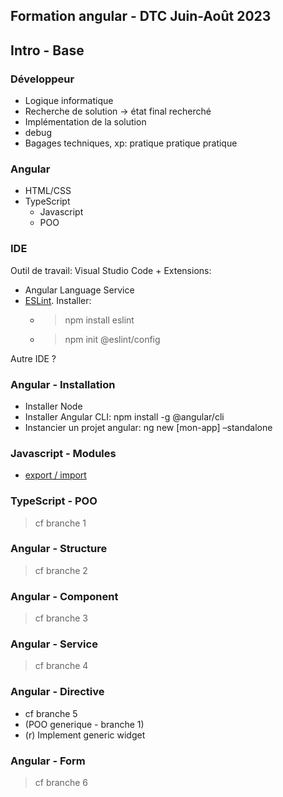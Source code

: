## Formation angular - DTC Juin-Août 2023


## Intro - Base

### Développeur
- Logique informatique
- Recherche de solution -> état final recherché
- Implémentation de la solution
- debug
- Bagages techniques, xp: pratique pratique pratique

### Angular
- HTML/CSS
- TypeScript
    - Javascript
    - POO

### IDE
Outil de travail: Visual Studio Code + Extensions: 
- Angular Language Service
- [ESLint](https://eslint.org/). Installer: 
    - > npm install eslint
    - > npm init @eslint/config

Autre IDE ?

### Angular - Installation
- Installer Node
- Installer Angular CLI: npm install -g @angular/cli
- Instancier un projet angular: ng new [mon-app] –standalone

### Javascript - Modules
- [export / import](https://developer.mozilla.org/fr/docs/Web/JavaScript/Guide/Modules)

### TypeScript - POO
> cf branche 1

### Angular - Structure
> cf branche 2

### Angular - Component
> cf branche 3

### Angular - Service
> cf branche 4

### Angular - Directive
- cf branche 5
- (POO generique - branche 1)
- (r) Implement generic widget

### Angular - Form
> cf branche 6
